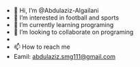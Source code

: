 - 👋 Hi, I’m @Abdulaziz-Algailani
- 👀 I’m interested in football and sports
- 🌱 I’m currently learning programing
- 💞️ I’m looking to collaborate on programing
- 
- 📫 How to reach me 
- Eamil: abdulaziz.smg111@gmail.com

<!---
Abdulaziz-Algailani/Abdulaziz-Algailani is a ✨ special ✨ repository because its `README.md` (this file) appears on your GitHub profile.
You can click the Preview link to take a look at your changes.
--->
